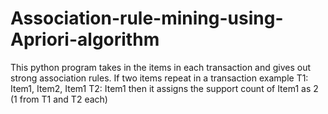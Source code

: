 # Association-rule-mining-using-Apriori-algorithm


This python program takes in the items in each transaction and gives out strong association rules.
If two items repeat in a transaction example
T1: Item1, Item2, Item1
T2: Item1
then it assigns the support count of Item1 as 2 (1 from T1 and T2 each)
